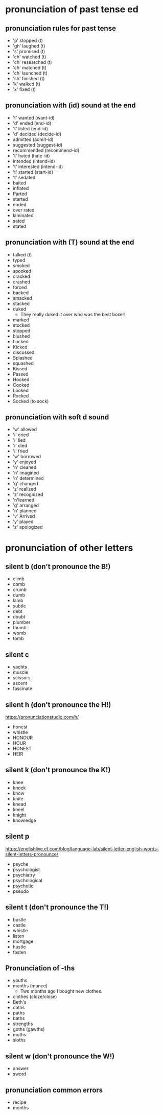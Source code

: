 # pronunciation of past tense ed
## pronunciation rules for past tense 
* 'p'	stopped (t)
* 'gh'	laughed (t)
* 's'	promised (t)
* 'ch'    watched (t)
* 'ch'   researched (t)
* 'ch'   matched (t)
* 'ch'   launched (t)
* 'sh'    finished (t)
* 'k'	walked (t)
* 'x' fixed (t)

## pronunciation with (id) sound at the end
* 't' wanted (want-id)
* 'd' ended	(end-id)
* 't' listed (end-id)
* 'd' decided	(decide-id)
* admitted	(admit-id)
* suggested	(suggest-id)
* recommended	(recommend-id)
* 't' hated	(hate-id)
* intended	(intend-id)
* 't' interested	(intend-id)
* 't' started	(start-id)
* 't' sedated
* baited
* inflated
* Parted
* started
* ended
* over rated
* laminated
* sated
* stated




## pronunciation with (T) sound at the end
* talked (t)
* typed
* smoked
* spooked
* cracked
* crashed
* forced
* backed
* smacked
* stacked
* duked
	*	They really duked it over who was the best boxer!
* marked
* stocked
* stopped
* blushed
* Locked
* Kicked
* discussed
* Splashed
* squashed
* Kissed
* Passed
* Hooked
* Cooked
* Looked
* Rocked
* Socked (to sock)

## pronunciation with soft d sound
* 'w' allowed
* 'i' cried
* 'i' lied
* 'i' died
* 'i' fried
* 'w' borrowed
* 'y' enjoyed
* 'n' cleaned
* 'n' imagined
* 'n' determined
* 'g' changed
* 'z' realized
* 'z'  recognized
* 'n'learned
* 'g' arranged
* 'n' planned
* 'v' Arrived
* 'y' played
* 'z' apologized

# pronunciation of other letters
## silent b (don't pronounce the B!)
* climb
* comb
* crumb
* dumb
* lamb
* subtle
* debt
* doubt
* plumber
* thumb
* womb
* tomb

## silent c
- yachts
- muscle
- scissors 
- ascent 
- fascinate


## silent h (don't pronounce the H!)
https://pronunciationstudio.com/h/
* honest
* whistle
* HONOUR
* HOUR
* HONEST
* HEIR

## silent k (don't pronounce the K!)
* knee
* knock
* know
* knife
* knead
* kneel
* knight
* knowledge

## silent p
https://englishlive.ef.com/blog/language-lab/silent-letter-english-words-silent-letters-pronounce/
- psyche
- psychologist
- psychiatry
- psychological
-  psychotic 
- pseudo


## silent t (don't pronounce the T!)
* bustle
* castle
* whistle
* listen
* mortgage
* hustle
* fasten

## Pronunciation of -ths
* youths
* months (munce)
  * Two months ago I bought new clothes.
* clothes (cloze/close)
* Beth's
* oaths
* paths
* baths
* strengths
* goths (gawths)
* moths
* sloths



## silent w  (don't pronounce the W!)
* answer
* sword


## pronunciation common errors
* recipe
* months
